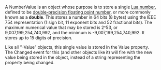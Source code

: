 A NumberValue is an object whose purpose is to store a single [Lua number](https://www.lua.org/pil/2.3.html), defined to be [double-precision floating point number](https://en.wikipedia.org/wiki/Double-precision_floating-point_format), or more commonly known as a **double**. This stores a number in 64 bits (8 bytes) using the IEEE 754 representation (1 sign bit, 11 exponent bits and 52 fractional bits). The maximum numerical value that may be stored is 2^53, or 9,007,199,254,740,992, and the minimum is -9,007,199,254,740,992. It stores up to 15 digits of precision.

Like all “-Value” objects, this single value is stored in the Value property. The Changed event for this (and other objects like it) will fire with the new value being stored in the object, instead of a string representing the property being changed.